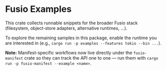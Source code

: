 # Fusio Examples

This crate collects runnable snippets for the broader Fusio stack (filesystem,
object-store adapters, alternative runtimes, …).

To explore the remaining samples in this package, enable the runtime you are
interested in (e.g., `cargo run -p examples --features tokio --bin ...`).

**Note:** Manifest-specific workflows now live directly under the
`fusio-manifest` crate so they can track the API one to one — run them with
`cargo run -p fusio-manifest --example <name>`.
